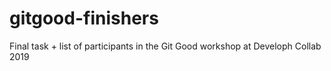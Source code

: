# gitgood-finishers
Final task + list of participants in the Git Good workshop at Developh Collab 2019
